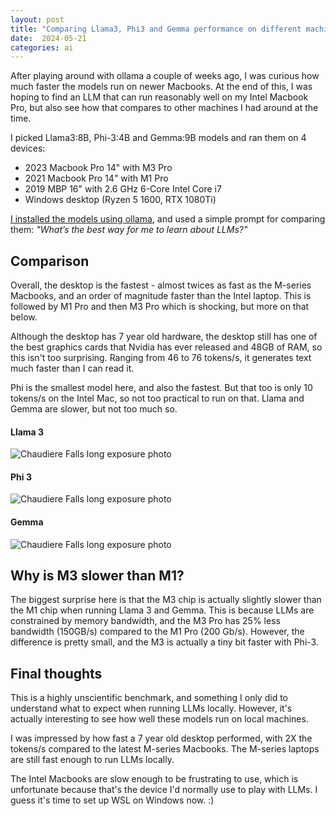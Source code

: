 ```yaml
---
layout: post
title: "Comparing Llama3, Phi3 and Gemma performance on different machines"
date:  2024-05-21
categories: ai
---
```


After playing around with ollama a couple of weeks ago,
I was curious how much faster the models run on newer Macbooks.
At the end of this,
I was hoping to find an LLM
that can run reasonably well
on my Intel Macbook Pro,
but also see how that compares
to other machines I had around at the time.

I picked Llama3:8B, Phi-3:4B and Gemma:9B models
and ran them on 4 devices:

- 2023 Macbook Pro 14" with M3 Pro
- 2021 Macbook Pro 14" with M1 Pro
- 2019 MBP 16" with 2.6 GHz 6-Core Intel Core i7
- Windows desktop (Ryzen 5 1600, RTX 1080Ti)

[I installed the models using ollama](/posts/ollama-llama3-phi3/),
and used a simple prompt for comparing them:
_"What’s the best way for me to learn about LLMs?"_

## Comparison

Overall, the desktop is the fastest -
almost twices as fast as the M-series Macbooks,
and an order of magnitude faster than the Intel laptop.
This is followed by M1 Pro and then M3 Pro
which is shocking, but more on that below.

Although the desktop has 7 year old hardware,
the desktop still has one of the best graphics cards
that Nvidia has ever released and 48GB of RAM,
so this isn't too surprising.
Ranging from 46 to 76 tokens/s,
it generates text much faster than I can read it.

Phi is the smallest model here,
and also the fastest.
But that too is only 10 tokens/s on the Intel Mac,
so not too practical to run on that.
Llama and Gemma are slower,
but not too much so.

#### Llama 3

<img loading="lazy" alt="Chaudiere Falls long exposure photo" src="https://s3.amazonaws.com/nithinbekal.com/blog/llama3-phi3-gemma-performance/llama3-performance.png">

#### Phi 3

<img loading="lazy" alt="Chaudiere Falls long exposure photo" src="https://s3.amazonaws.com/nithinbekal.com/blog/llama3-phi3-gemma-performance/phi3-performance.png">

#### Gemma

<img loading="lazy" alt="Chaudiere Falls long exposure photo" src="https://s3.amazonaws.com/nithinbekal.com/blog/llama3-phi3-gemma-performance/gemma-performance.png">

## Why is M3 slower than M1?

The biggest surprise here is that
the M3 chip is actually slightly slower
than the M1 chip
when running Llama 3 and Gemma.
This is because LLMs are
constrained by memory bandwidth,
and the M3 Pro has 25% less bandwidth (150GB/s)
compared to the M1 Pro (200 Gb/s).
However,
the difference is pretty small,
and the M3 is actually a tiny bit faster with Phi-3.

## Final thoughts

This is a highly unscientific benchmark,
and something I only did
to understand what to expect
when running LLMs locally.
However,
it's actually interesting to see
how well these models run on local machines.

I was impressed by how fast
a 7 year old desktop performed,
with 2X the tokens/s
compared to the latest M-series Macbooks.
The M-series laptops are still
fast enough to run LLMs locally.

The Intel Macbooks are slow enough
to be frustrating to use,
which is unfortunate
because that's the device
I'd normally use to play with LLMs.
I guess it's time to set up WSL on Windows now. :)
